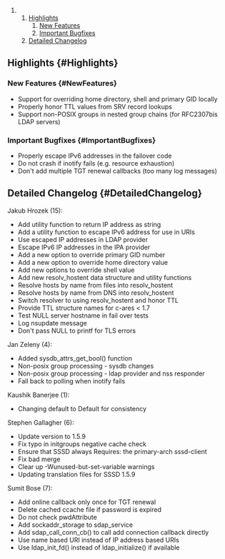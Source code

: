 <div class="wiki-toc">

1.  1.  [Highlights](#Highlights)
        1.  [New Features](#NewFeatures)
        2.  [Important Bugfixes](#ImportantBugfixes)
    2.  [Detailed Changelog](#DetailedChangelog)

</div>

Highlights {#Highlights}
----------

### New Features {#NewFeatures}

-   Support for overriding home directory, shell and primary GID locally
-   Properly honor TTL values from SRV record lookups
-   Support non-POSIX groups in nested group chains (for RFC2307bis LDAP
    servers)

### Important Bugfixes {#ImportantBugfixes}

-   Properly escape IPv6 addresses in the failover code
-   Do not crash if inotify fails (e.g. resource exhaustion)
-   Don't add multiple TGT renewal callbacks (too many log messages)

Detailed Changelog {#DetailedChangelog}
------------------

Jakub Hrozek (15):

-   Add utility function to return IP address as string
-   Add a utility function to escape IPv6 address for use in URIs
-   Use escaped IP addresses in LDAP provider
-   Escape IPv6 IP addresses in the IPA provider
-   Add a new option to override primary GID number
-   Add a new option to override home directory value
-   Add new options to override shell value
-   Add new resolv\_hostent data structure and utility functions
-   Resolve hosts by name from files into resolv\_hostent
-   Resolve hosts by name from DNS into resolv\_hostent
-   Switch resolver to using resolv\_hostent and honor TTL
-   Provide TTL structure names for c-ares &lt; 1.7
-   Test NULL server hostname in fail over tests
-   Log nsupdate message
-   Don't pass NULL to printf for TLS errors

Jan Zeleny (4):

-   Added sysdb\_attrs\_get\_bool() function
-   Non-posix group processing - sysdb changes
-   Non-posix group processing - ldap provider and nss responder
-   Fall back to polling when inotify fails

Kaushik Banerjee (1):

-   Changing default to Default for consistency

Stephen Gallagher (6):

-   Update version to 1.5.9
-   Fix typo in initgroups negative cache check
-   Ensure that SSSD always Requires: the primary-arch sssd-client
-   Fix bad merge
-   Clear up -Wunused-but-set-variable warnings
-   Updating translation files for SSSD 1.5.9

Sumit Bose (7):

-   Add online callback only once for TGT renewal
-   Delete cached ccache file if password is expired
-   Do not check pwdAttribute
-   Add sockaddr\_storage to sdap\_service
-   Add sdap\_call\_conn\_cb() to call add connection callback directly
-   Use name based URI instead of IP address based URIs
-   Use ldap\_init\_fd() instead of ldap\_initialize() if available

